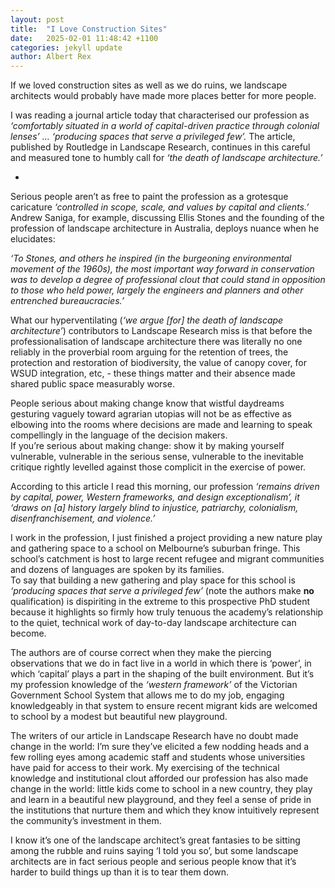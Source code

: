 ```yaml
---
layout: post
title:  "I Love Construction Sites"
date:   2025-02-01 11:48:42 +1100
categories: jekyll update
author: Albert Rex
---
```

If we loved construction sites as well as we do ruins, we landscape architects would probably have made more places better for more people.

I was reading a journal article today that characterised our profession as _‘comfortably situated in a world of capital-driven practice through colonial lenses’ … ‘producing spaces that serve a privileged few’._ The article, published by Routledge in Landscape Research, continues in this careful and measured tone to humbly call for _‘the death of landscape architecture.’_

-

Serious people aren’t as free to paint the profession as a grotesque caricature _‘controlled in scope, scale, and values by capital and clients.’_  
Andrew Saniga, for example, discussing Ellis Stones and the founding of the profession of landscape architecture in Australia, deploys nuance when he elucidates:

_‘To Stones, and others he inspired (in the burgeoning environmental movement of the 1960s), the most important way forward in conservation was to develop a degree of professional clout that could stand in opposition to those who held power, largely the engineers and planners and other entrenched bureaucracies.’_

What our hyperventilating (_‘we argue [for] the death of landscape architecture’_) contributors to Landscape Research miss is that before the professionalisation of landscape architecture there was literally no one reliably in the proverbial room arguing for the retention of trees, the protection and restoration of biodiversity, the value of canopy cover, for WSUD integration, etc, - these things matter and their absence made shared public space measurably worse.  
  
People serious about making change know that wistful daydreams gesturing vaguely toward agrarian utopias will not be as effective as elbowing into the rooms where decisions are made and learning to speak compellingly in the language of the decision makers.  
If you’re serious about making change: show it by making yourself vulnerable, vulnerable in the serious sense, vulnerable to the inevitable critique rightly levelled against those complicit in the exercise of power.

According to this article I read this morning, our profession _‘remains driven by capital, power, Western frameworks, and design exceptionalism’, it ‘draws on [a] history largely blind to injustice, patriarchy, colonialism, disenfranchisement, and violence.’_

I work in the profession, I just finished a project providing a new nature play and gathering space to a school on Melbourne’s suburban fringe. This school’s catchment is host to large recent refugee and migrant communities and dozens of languages are spoken by its families.  
To say that building a new gathering and play space for this school is _‘producing spaces that serve a privileged few’_ (note the authors make **no** qualification) is dispiriting in the extreme to this prospective PhD student because it highlights so firmly how truly tenuous the academy’s relationship to the quiet, technical work of day-to-day landscape architecture can become.

The authors are of course correct when they make the piercing observations that we do in fact live in a world in which there is ‘power’, in which ‘capital’ plays a part in the shaping of the built environment. But it’s my profession knowledge of the _‘western framework’_ of the Victorian Government School System that allows me to do my job, engaging knowledgeably in that system to ensure recent migrant kids are welcomed to school by a modest but beautiful new playground.

The writers of our article in Landscape Research have no doubt made change in the world: I’m sure they’ve elicited a few nodding heads and a few rolling eyes among academic staff and students whose universities have paid for access to their work. My exercising of the technical knowledge and institutional clout afforded our profession has also made change in the world: little kids come to school in a new country, they play and learn in a beautiful new playground, and they feel a sense of pride in the institutions that nurture them and which they know intuitively represent the community’s investment in them.  
  
I know it’s one of the landscape architect’s great fantasies to be sitting among the rubble and ruins saying ‘I told you so’, but some landscape architects are in fact serious people and serious people know that it’s harder to build things up than it is to tear them down.

[jekyll-docs]: https://jekyllrb.com/docs/home
[jekyll-gh]:   https://github.com/jekyll/jekyll
[jekyll-talk]: https://talk.jekyllrb.com/
